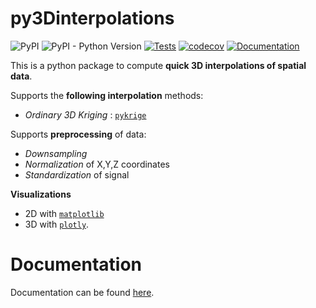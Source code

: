# py3Dinterpolations
![PyPI](https://img.shields.io/pypi/v/py3Dinterpolations)
![PyPI - Python Version](https://img.shields.io/pypi/pyversions/py3Dinterpolations)
[![Tests](https://github.com/giocaizzi/py3Dinterpolations/actions/workflows/tests.yml/badge.svg?branch=main)](https://github.com/giocaizzi/py3Dinterpolations/actions/workflows/tests.yml)
[![codecov](https://codecov.io/gh/giocaizzi/py3Dinterpolations/branch/main/graph/badge.svg?token=8COIITUR2I)](https://codecov.io/gh/giocaizzi/py3Dinterpolations)
[![Documentation](https://github.com/giocaizzi/py3Dinterpolations/actions/workflows/documentation.yml/badge.svg?branch=gh-pages)](https://github.com/giocaizzi/py3Dinterpolations/actions/workflows/documentation.yml)


This is a python package to compute **quick 3D interpolations of spatial data**.

Supports the **following interpolation** methods:
- *Ordinary 3D Kriging* : [`pykrige`](https://github.com/GeoStat-Framework/PyKrige)

Supports **preprocessing** of data:
- *Downsampling*
- *Normalization* of X,Y,Z coordinates
- *Standardization* of signal 

**Visualizations**
- 2D with [`matplotlib`](https://matplotlib.org/stable/)
- 3D with [`plotly`](https://plotly.com/).

# Documentation

Documentation can be found [here](https://giocaizzi.github.io/py3Dinterpolations/).
